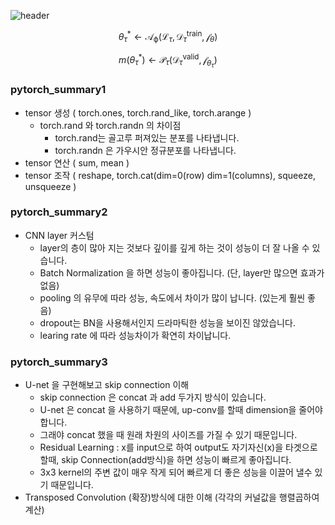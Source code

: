 ![header](https://capsule-render.vercel.app/api?type=waving&color=auto&height=200&text=Welcome!%20&fontSize=60&fontAlignY=40&desc=I'm%20joonho)

$$\theta^*_\tau \leftarrow \mathcal{A_\phi}(\mathcal{L}_\tau,\mathcal{D}_\tau^{\text{train}},\mathcal{f}_\theta)$$

$$m(\theta^*_\tau)\leftarrow \mathcal{P}_\tau(\mathcal{D}_\tau^{\text{valid}},\mathcal{f}_\theta_\tau)$$

### pytorch_summary1
* tensor 생성 ( torch.ones, torch.rand_like, torch.arange )
  * torch.rand 와 torch.randn 의 차이점 
    * torch.rand는 골고루 퍼져있는 분포를 나타냅니다.
    * torch.randn 은 가우시안 정규분포를 나타냅니다.
* tensor 연산 ( sum, mean )
* tensor 조작 ( reshape, torch.cat(dim=0(row) dim=1(columns), squeeze, unsqueeze )

### pytorch_summary2
* CNN layer 커스텀
  * layer의 층이 많아 지는 것보다 깊이를 깊게 하는 것이 성능이 더 잘 나올 수 있습니다.
  * Batch Normalization 을 하면 성능이 좋아집니다. (단, layer만 많으면 효과가 없음)
  * pooling 의 유무에 따라 성능, 속도에서 차이가 많이 납니다. (있는게 훨씬 좋음)
  * dropout는 BN을 사용해서인지 드라마틱한 성능을 보이진 않았습니다.
  * learing rate 에 따라 성능차이가 확연히 차이납니다.

### pytorch_summary3
* U-net 을 구현해보고 skip connection 이해
  * skip connection 은 concat 과 add 두가지 방식이 있습니다.
  * U-net 은 concat 을 사용하기 때문에, up-conv를 할때 dimension을 줄어야 합니다.
  * 그래야 concat 했을 때 원래 차원의 사이즈를 가질 수 있기 때문입니다.
   * Residual Learning : x를 input으로 하여 output도 자기자신(x)을 타겟으로 할때, skip Connection(add방식)을 하면 성능이 빠르게 좋아집니다.
   * 3x3 kernel의 주변 값이 매우 작게 되어 빠르게 더 좋은 성능을 이끌어 낼수 있기 때문입니다.
 * Transposed Convolution (확장)방식에 대한 이해 (각각의 커널값을 행렬곱하여 계산)

